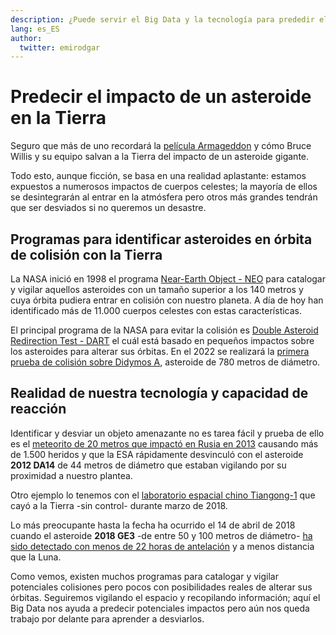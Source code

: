 ```yaml
---
description: ¿Puede servir el Big Data y la tecnología para prededir el impacto de asteroides sobre la Tierra?
lang: es_ES
author:
  twitter: emirodgar
---
```


# Predecir el impacto de un asteroide en la Tierra

Seguro que más de uno recordará la [película Armageddon](https://www.imdb.com/title/tt0120591/) y cómo Bruce Willis y su equipo salvan a la Tierra del impacto de un asteroide gigante.

Todo esto, aunque ficción, se basa en una realidad aplastante: estamos expuestos a numerosos impactos de cuerpos celestes; la mayoría de ellos se desintegrarán al entrar en la atmósfera pero otros más grandes tendrán que ser desviados si no queremos un desastre.

## Programas para identificar asteroides en órbita de colisión con la Tierra

La NASA inició en 1998 el programa [Near-Earth Object - NEO](https://cneos.jpl.nasa.gov) para catalogar y vigilar aquellos asteroides con un tamaño superior a los 140 metros y cuya órbita pudiera entrar en colisión con nuestro planeta. A día de hoy han identificado más de 11.000 cuerpos celestes con estas características. 

El principal programa de la NASA para evitar la colisión es [Double Asteroid Redirection Test - DART](http://dart.jhuapl.edu) el cuál está basado en pequeños impactos sobre los asteroides para alterar sus órbitas. En el 2022 se realizará la [primera prueba de colisión sobre Didymos A](https://www.nasa.gov/feature/nasa-s-first-asteroid-deflection-mission-enters-next-design-phase), asteroide de 780 metros de diámetro.

## Realidad de nuestra tecnología y capacidad de reacción

Identificar y desviar un objeto amenazante no es tarea fácil y prueba de ello es el [meteorito de 20 metros que impactó en Rusia en 2013](http://earthsky.org/space/meteor-asteroid-chelyabinsk-russia-feb-15-2013) causando más de 1.500 heridos y que la ESA rápidamente desvinculó con el asteroide **2012 DA14** de 44 metros de diámetro que estaban vigilando por su proximidad a nuestro plantea.

<amp-twitter 
  width="375"
  height="472"
  layout="responsive"
  data-tweetid="302334765812572160">
</amp-twitter>

Otro ejemplo lo tenemos con el [laboratorio espacial chino Tiangong-1](https://edition.cnn.com/2018/03/29/asia/tiangong-1-china-space-lab-intl/index.html) que cayó a la Tierra -sin control- durante marzo de 2018.

Lo más preocupante hasta la fecha ha ocurrido el 14 de abril de 2018 cuando el asteroide **2018 GE3** -de entre 50 y 100 metros de diámetro- [ha sido detectado con menos de 22 horas de antelación](https://www.sciencealert.com/giant-football-field-size-asteroid-surprise-flyby-earth) y a menos distancia que la Luna.

<amp-twitter 
  width="375"
  height="472"
  layout="responsive"
  data-tweetid="985711894060134406">
</amp-twitter>

Como vemos, existen muchos programas para catalogar y vigilar potenciales colisiones pero pocos con posibilidades reales de alterar sus órbitas. Seguiremos vigilando el espacio y recopilando información; aquí el Big Data nos ayuda a predecir potenciales impactos pero aún nos queda trabajo por delante para aprender a desviarlos.
